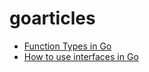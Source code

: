 goarticles
==========
- [Function Types in Go](https://github.com/leonco/goarticles/blob/master/function-types-in-go.md)
- [How to use interfaces in Go](https://github.com/leonco/goarticles/blob/master/how-to-use-interfaces-in-go.md)
